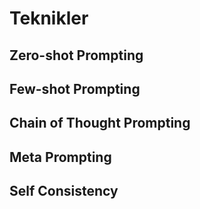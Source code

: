 # Teknikler

## Zero-shot Prompting

## Few-shot Prompting

## Chain of Thought Prompting

## Meta Prompting

## Self Consistency
